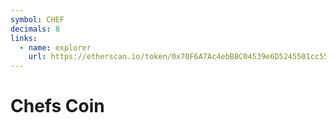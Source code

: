```yaml
---
symbol: CHEF
decimals: 8
links:
  - name: explorer
    url: https://etherscan.io/token/0x70F6A7Ac4ebB8C04539e6D5245501cc553E48D39
---
```


# Chefs Coin
